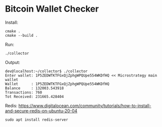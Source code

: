 # Bitcoin Wallet Checker

Install:
```shell
cmake .
cmake --build .
```

Run:
```shell
./collector
```

Output:
```shell
dev@localhost:~/collector$ ./collector 
Enter wallet: 1P5ZEDWTKTFGxQjZphgWPQUpe554WKDfHQ << Microstrategy main wallet
Wallet      : 1P5ZEDWTKTFGxQjZphgWPQUpe554WKDfHQ
Balance     : 132003.543918
Transactions: 760
Tot Received: 231665.428404
```

Redis:
https://www.digitalocean.com/community/tutorials/how-to-install-and-secure-redis-on-ubuntu-20-04
```shell
sudo apt install redis-server
```